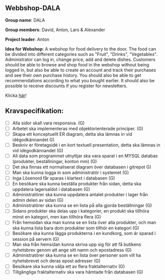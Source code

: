 ## Webbshop-DALA

__Group name__: DALA

__Group members__: David, Anton, Lars & Alexander

__Project leader__: Anton

__Idea for Webshop__: A webshop for food delivery to the door. The food can be divided into different categories such as "Fruit", "Drinks", "Vegetables". Administrator can log in, change price, add and delete dishes. Customers should be able to browse and shop food in the webshop without being logged in, but also be able to create an account and track their purchases and see their own purchase history. You should also be able to get recommendations according to what you bought earlier. It should also be possible to receive discounts if you register for newsletters.

Klicka [här](https://antonwelliver.github.io/Webbshop-DALA/)!

## Kravspecifikation:
- [ ] Alla sidor skall vara responsiva. (G)
- [ ] Arbetet ska implementeras med objektorienterade principer. (G)
- [ ] Skapa ett konceptuellt ER diagram, detta ska lämnas in vid idégodkännandet G)
- [ ] Beskriv er företagsidé i en kort textuell presentation, detta ska lämnas in vid idégodkännandet (G)
- [ ] All data som programmet utnyttjar ska vara sparat i en MYSQL databas (produkter, beställningar, konton mm) (G)
- [ ] Det ska ﬁnnas ett normaliserat diagram över databasen i gitrepot G)
- [ ] Man ska kunna logga in som administratör i systemet (G)
- [ ] Inga Lösenord får sparas i klartext i databasen (G)
- [ ] En besökare ska kunna beställa produkter från sidan, detta ska uppdatera lagersaldot i databasen (G)
- [ ] Administratörer ska kunna uppdatera antalet produkter i lager från admin delen av sidan (G)
- [ ] Administratörer ska kunna se en lista på alla gjorda beställningar (G)
- [ ] Sidans produkter ska delas upp i kategorier, en produkt ska tillhöra minst en kategori, men kan tillhöra ﬂera (G)
- [ ] Från hemsidan ska man kunna se en lista över alla produkter, och man ska kunna lista bara dom produkter som tillhör en kategori (G)
- [ ] Besökare ska kunna lägga produkterna i en kundkorg, som är sparad i session på servern (G)
- [ ] Man ska från hemsidan kunna skriva upp sig för att få butikens nyhetsbrev genom att ange sitt namn och epostadress (G)
- [ ] Administratörer ska kunna se en lista över personer som vill ha nyhetsbrevet och deras epost adresser (G)
- [ ] Besökare ska kunna välja ett av ﬂera fraktalternativ (G)
- [ ] Tillgängliga fraktalternativ ska vara hämtade från databasen (G)
